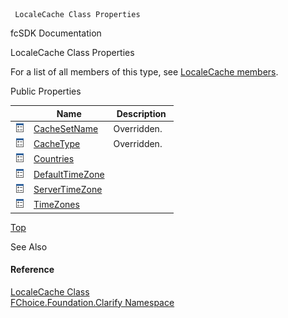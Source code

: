 ﻿     LocaleCache Class Properties                                                   

fcSDK Documentation

LocaleCache Class Properties

For a list of all members of this type, see [LocaleCache members](fcSDK~FChoice.Foundation.Clarify.LocaleCache_members.md).

Public Properties

|   | Name | Description |
| --- | --- | --- |
| ![Public Property](dotnetimages/publicProperty.png) | [CacheSetName](fcSDK~FChoice.Foundation.Clarify.LocaleCache~CacheSetName.md) | Overridden.    |
| ![Public Property](dotnetimages/publicProperty.png) | [CacheType](fcSDK~FChoice.Foundation.Clarify.LocaleCache~CacheType.md) | Overridden.    |
| ![Public Property](dotnetimages/publicProperty.png) | [Countries](fcSDK~FChoice.Foundation.Clarify.LocaleCache~Countries.md) |   |
| ![Public Property](dotnetimages/publicProperty.png) | [DefaultTimeZone](fcSDK~FChoice.Foundation.Clarify.LocaleCache~DefaultTimeZone.md) |   |
| ![Public Property](dotnetimages/publicProperty.png) | [ServerTimeZone](fcSDK~FChoice.Foundation.Clarify.LocaleCache~ServerTimeZone.md) |   |
| ![Public Property](dotnetimages/publicProperty.png) | [TimeZones](fcSDK~FChoice.Foundation.Clarify.LocaleCache~TimeZones.md) |   |

[Top](#top)

See Also

#### Reference

[LocaleCache Class](fcSDK~FChoice.Foundation.Clarify.LocaleCache.md)  
[FChoice.Foundation.Clarify Namespace](fcSDK~FChoice.Foundation.Clarify_namespace.md)